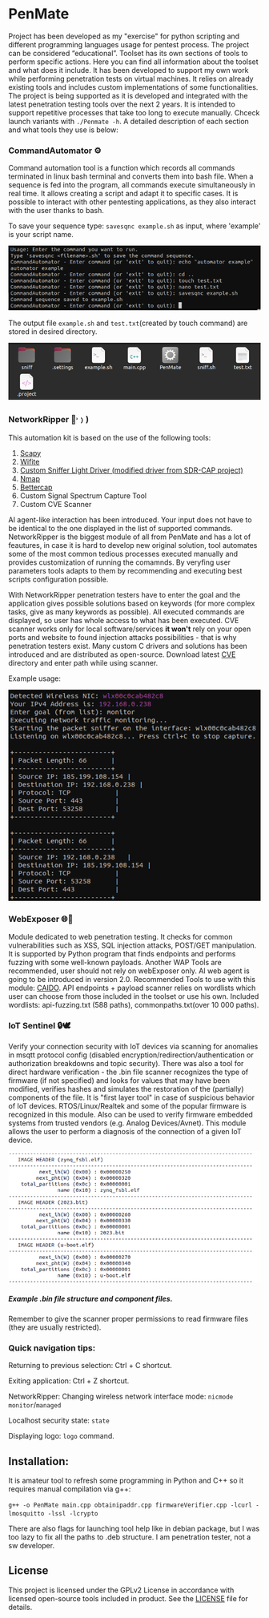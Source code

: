 # PenMate
<p>Project has been developed as my "exercise" for python scripting and different programming languages usage for pentest process. The project can be considered “educational”. Toolset has its own sections of tools to perform specific actions. Here you can find all information about the toolset and what does it include. It has been developed to support my own work while performing penetration tests on virtual machines. It relies on already existing tools and includes custom implementations of some functionalities. The project is being supported as it is developed and integrated with the latest penetration testing tools over the next 2 years. It is intended to support repetitive processes that take too long to execute manually. Chceck launch variants with <code>./Penmate -h</code>. A detailed description of each section and what tools they use is below:</p>
<h3>CommandAutomator ⚙️</h3>
<p>Command automation tool is a function which records all commands terminated in linux bash terminal and converts them into bash file. When a sequence is fed into the program, all commands execute simultaneously in real time. It allows creating a script and adapt it to specific cases. It is possible to interact with other pentesting applications, as they also interact with the user thanks to bash.</p>
<p>To save your sequence type: <code>savesqnc example.sh</code> as input, where 'example' is your script name.</p>

![Screenshot](Screenshots/automatorExample.png)

<p>The output file <code>example.sh</code> and <code>test.txt</code>(created by touch command) are stored in desired directory.</p>

![Screenshot](Screenshots/AutomatorFiles.png)
<h3>NetworkRipper 🔪˒﹚)</h3>
<p>This automation kit is based on the use of the following tools:</p>
<ol>
  <li><a href="https://www.scapy.net">Scapy</a></li>
  <li><a href="https://github.com/derv82/wifite?tab=readme-ov-file">Wifite</a></li>
  <li><a href="https://github.com/csshark/sdr-cap/tree/main">Custom Sniffer Light Driver (modified driver from SDR-CAP project)</a></li>
  <li><a href="https://nmap.org/">Nmap</a></li>
  <li><a href="https://www.bettercap.org/">Bettercap</a></li>
  <li>Custom Signal Spectrum Capture Tool</li>
  <li>Custom CVE Scanner</li>
</ol>
<p>AI agent-like interaction has been introduced. Your input does not have to be identical to the one displayed in the list of supported commands. NetworkRipper is the biggest module of all from PenMate and has a lot of feautures, in case it is hard to develop new original solution, tool automates some of the most common tedious processes executed manually and provides customization of running the comamnds. By veryfing user parameters tools adapts to them by recommending and executing best scripts configuration possible.</p>
<p>With NetworkRipper penetration testers have to enter the goal and the application gives possible solutions based on keywords (for more complex tasks, give as many keywords as possible). All executed commands are displayed, so user has whole access to what has been executed. CVE scanner works only for local software/services <b>it won't</b> rely on your open ports and website to found injection attacks possibilities - that is why penetration testers exist. Many custom C drivers and solutions has been introduced and are distributed as open-source. Download latest <a href=https://drive.google.com/file/d/1hbwxKSWB0dTJsTJ9yFyGWeoIEAJPkwwf/view?usp=sharing">CVE</a> directory and enter path while using scanner. </p> 
<p>Example usage:</p>

![Screenshot](Screenshots/nripper.png)

<h3>WebExposer 🌐👾</h3>
<p>Module dedicated to web penetration testing. It checks for common vulnerabilities such as XSS, SQL injection attacks, POST/GET manipulation. It is supported by Python program that finds endpoints and performs fuzzing with some well-known payloads. Another WAP Tools are recommended, user should not rely on webExposer only. AI web agent is going to be introduced in version 2.0. Recommended Tools to use with this module: <a href="https://caido.io/">CAIDO</a>. API endpoints + payload scanner relies on wordlists which user can choose from those included in the toolset or use his own. Included wordlists: api-fuzzing.txt (588 paths), commonpaths.txt(over 10 000 paths).</p>

<h3>IoT Sentinel 🔒🕊️</h3>
<p>Verify your connection security with IoT devices via scanning for anomalies in msqtt protocol config (disabled encryption/redirection/authentication or authorization breakdowns and topic security). There was also a tool for direct hardware verification - the .bin file scanner recognizes the type of firmware (if not specified) and looks for values that may have been modified, verifies hashes and simulates the restoration of the (partially) components of the file. It is "first layer tool" in case of suspicious behavior of IoT devices. RTOS/Linux/Realtek and some of the popular firmware is recognized in this module. Also can be used to verify firmware embedded systems from trusted vendors (e.g. Analog Devices/Avnet). This module allows the user to perform a diagnosis of the connection of a given IoT device.</p>

![Screenshot](Screenshots/BOOTGEN-CHECK-RESULT.png)

##### Example .bin file structure and component files.

<p>Remember to give the scanner proper permissions to read firmware files (they are usually restricted).</p>

<h3>Quick navigation tips:</h3>
<p>Returning to previous selection: Ctrl + C shortcut.</p>
<p>Exiting application: Ctrl + Z shortcut.</p>
<p>NetworkRipper: Changing wireless network interface mode: <code>nicmode monitor</code>/<code>managed</code>
<p>Localhost security state: <code>state</code></p>
<p>Displaying logo: <code>logo</code> command.</p>
<h2>Installation:</h2>
<p>It is amateur tool to refresh some programming in Python and C++ so it requires manual compilation via g++:</p>
<code>g++ -o PenMate main.cpp obtainipaddr.cpp firmwareVerifier.cpp -lcurl -lmosquitto -lssl -lcrypto</code>
<p>There are also flags for launching tool help like in debian package, but I was too lazy to fix all the paths to .deb structure. I am penetration tester, not a sw developer.</p>

<h2>License</h2>
<p>This project is licensed under the GPLv2 License in accordance with licensed open-source tools included in product. See the <a href="LICENSE">LICENSE</a> file for details.</p>
